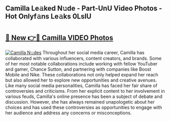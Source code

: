 ## Camilla Le𝚊ked N𝚞de - Part-UnU Video Photos - Hot Onlyf𝚊ns Le𝚊ks 0LsIU

# <h2><a href="http://ac26014.deff.icu/?id=Camilla">🔗 New 👉🔴 Camilla VIDEO Photos</a></h2>

[![Camilla N𝚞des](https://i.imgur.com/rIISA9y.gif)](http://ac26014.deff.icu/?id=Camilla)
Throughout her social media career, Camilla has collaborated with various influencers, content creators, and brands. Some of her most notable collaborations include working with fellow YouTuber and gamer, Chance Sutton, and partnering with companies like Boost Mobile and Nike. These collaborations not only helped expand her reach but also allowed her to explore new opportunities and creative avenues. Like many social media personalities, Camilla has faced her fair share of controversies and criticisms. From her explicit content to her involvement in various feuds, Camilla's online presence has been a subject of debate and discussion. However, she has always remained unapologetic about her choices and has used these controversies as opportunities to engage with her audience and address any concerns or misconceptions.
